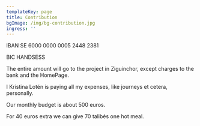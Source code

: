 ```yaml
---
templateKey: page
title: Contribution
bgImage: /img/bg-contribution.jpg
ingress: ''
---
```

IBAN SE 6000 0000 0005 2448 2381

BIC HANDSESS





The entire amount will go to the project in Ziguinchor, except  charges to the bank and the HomePage.  

I Kristina Lotén is paying all my expenses, like journeys et cetera, personally.



Our monthly budget is about 500 euros.

For 40 euros extra we can give 70 talibés one hot meal.
